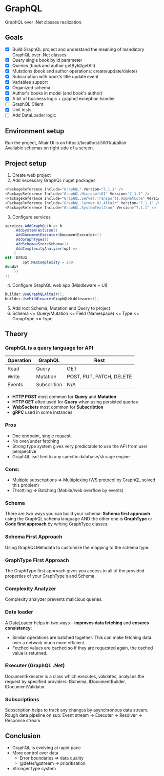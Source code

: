 # GraphQL
GraphQL over .Net classes realization.

## Goals
- [x] Build GraphQL project and understand the meaning of mandatory GraphQL over .Net classes
- [x] Query single book by id parameter
- [x] Queries (book and author getById/getAll)
- [x] Mutations (book and author operations: create/update/delete)
- [x] Subscription with book's title update event
- [x] Variables support
- [x] Organized schema
- [x] Author's books in model (and book's author)
- [x] A bit of business logic + graphql exception handler
- [ ] GraphQL Client
- [x] Unit tests
- [ ] Add DataLoader logic

## Environment setup
Run the project, Altair UI is on https://localhost:5001/ui/altair  
Available schemas on right side of a screen.

## Project setup
1. Create web project
2. Add necessary GraphQL nuget packages
```csharp
<PackageReference Include="GraphQL" Version="7.1.1" />
<PackageReference Include="GraphQL.MicrosoftDI" Version="7.1.1" />
<PackageReference Include="GraphQL.Server.Transports.AspNetCore" Version="7.1.1" />
<PackageReference Include="GraphQL.Server.Ui.Altair" Version="7.1.1" />
<PackageReference Include="GraphQL.SystemTextJson" Version="7.1.1" />
```
3. Configure services
```csharp
services.AddGraphQL(b => b
    .AddSystemTextJson()
    .AddDocumentExecuter<DocumentExecuter>()
    .AddGraphTypes()
    .AddSchema<StoreSchema>()
    .AddComplexityAnalyzer(opt =>
    {
#if !DEBUG
        opt.MaxComplexity = 200;
#endif
    })
);
```
4. Configure GraphQL web app (Middleware + UI)
```csharp
builder.UseGraphQLAltair();
builder.UseMiddleware<GraphQLMiddleware>();
```
5. Add root Schema, Mutation and Query to project
6. Schema <= Query/Mutation <= Field (Namespace) <= Type <= GroupType <= Type

## Theory
### GraphQL is a query language for API
Operation  | GraphQL     | Rest
  ---- |-------------| ------------- 
Read  | Query       | GET
Write  | Mutation    | POST, PUT, PATCH, DELETE
Events  | Subscrition | N/A

- **HTTP POST** most common for **Query** and **Mutation**
- **HTTP GET** often used for **Query** when using persisted queries
- **WebSockets** most common for **Subscribtion**
- **gRPC** used in some instances

### Pros
- One endpoint, single request,
- No over/under fetching
- Strong type system gives very predictable to use the API from user perspective
- GraphQL isnt tied to any specific database/storage engine

### Cons:
- Multiple subscriptions => Multiplexing (WS protocol by GraphQL solved this problem)
- Throttling => Batching (Mobile/web overflow by events)

### Schema
There are two ways you can build your schema: **Schema first approach** using the GraphQL schema language AND the other one is **GraphType** or **Code first approach** by writing GraphType classes.

### Schema First Approach
Using GraphQLMetadata to customize the mapping to the schema type.

### GraphType First Approach
The GraphType first approach gives you access to all of the provided properties of your GraphType's and Schema.

### Complexity Analyzer
Complexity analyzer prevents malicious queries.

### Data loader
A DataLoader helps in two ways - **improves data fetching** and **ensures consistency**:
- Similar operations are batched together. This can make fetching data over a network much more efficient.
- Fetched values are cached so if they are requested again, the cached value is returned.

### Executer (GraphQL .Net)
DocumentExecuter is a class which executes, validates, analyses the request by specified providers: ISchema, IDocumentBuilder, IDocumentValidator.

### Subscriptions
Subscription helps to track any changes by asynchronous data stream.  
Rough data pipeline on sub: Event stream => Executer => Resolver => Response stream

## Conclusion
- GraphQL is evolving at rapid pace
- More control over data
  - Error boundaries => data quality
  - @defer/@stream => prioritisation
- Stronger type system